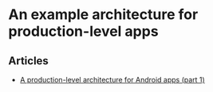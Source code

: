 # An example architecture for production-level apps

## Articles

- [A production-level architecture for Android apps (part 1)](https://dev.to/4gus71n/a-production-level-architecture-for-android-apps-part-1-271m)
